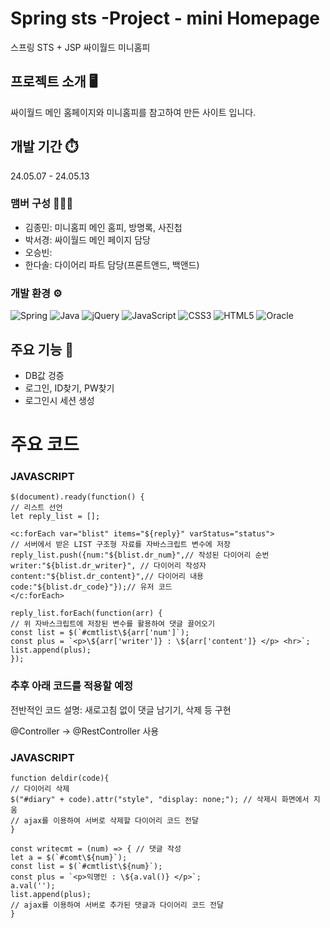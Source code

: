 # Spring sts -Project - mini Homepage
스프링 STS + JSP 싸이월드 미니홈피

## 프로젝트 소개 🖥️
싸이월드 메인 홈페이지와 미니홈피를 참고하여 만든 사이트 입니다.

## 개발 기간 ⏱️
24.05.07 - 24.05.13

### 맴버 구성 🧑‍🤝‍🧑
- 김종민: 미니홈피 메인 홈피, 방명록, 사진첩
- 박서경: 싸이월드 메인 페이지 담당
- 오승빈:
- 한다솔: 다이어리 파트 담당(프론트앤드, 백앤드)

### 개발 환경 ⚙️
![Spring](https://img.shields.io/badge/spring-%236DB33F.svg?style=for-the-badge&logo=spring&logoColor=white)
![Java](https://img.shields.io/badge/java-%23ED8B00.svg?style=for-the-badge&logo=openjdk&logoColor=white)
![jQuery](https://img.shields.io/badge/jquery-%230769AD.svg?style=for-the-badge&logo=jquery&logoColor=white)
![JavaScript](https://img.shields.io/badge/javascript-%23323330.svg?style=for-the-badge&logo=javascript&logoColor=%23F7DF1E)
![CSS3](https://img.shields.io/badge/css3-%231572B6.svg?style=for-the-badge&logo=css3&logoColor=white)
![HTML5](https://img.shields.io/badge/html5-%23E34F26.svg?style=for-the-badge&logo=html5&logoColor=white)
![Oracle](https://img.shields.io/badge/Oracle-F80000?style=for-the-badge&logo=oracle&logoColor=white)

## 주요 기능 📌
- DB값 겅증
- 로그인, ID찾기, PW찾기
- 로그인시 세션 생성

# 주요 코드
### JAVASCRIPT
    $(document).ready(function() {
    // 리스트 선언
    let reply_list = [];
    
    <c:forEach var="blist" items="${reply}" varStatus="status">
    // 서버에서 받은 LIST 구조형 자료를 자바스크립트 변수에 저장
    reply_list.push({num:"${blist.dr_num}",// 작성된 다이어리 순번
    writer:"${blist.dr_writer}", // 다이어리 작성자
    content:"${blist.dr_content}",// 다이어리 내용
    code:"${blist.dr_code}"});// 유저 코드    
    </c:forEach>
    
    reply_list.forEach(function(arr) {
    // 위 자바스크립트에 저장된 변수를 활용하여 댓글 끌어오기
    const list = $(`#cmtlist\${arr['num']`);
    const plus = `<p>\${arr['writer']} : \${arr['content']} </p> <hr>`;
    list.append(plus); 
    });
    
### 추후 아래 코드를 적용할 예정
전반적인 코드 설명: 새로고침 없이 댓글 남기기, 삭제 등 구현

@Controller -> @RestController 사용

### JAVASCRIPT

    function deldir(code){ 
    // 다이어리 삭제
    $("#diary" + code).attr("style", "display: none;"); // 삭제시 화면에서 지움
    // ajax를 이용하여 서버로 삭제할 다이어리 코드 전달
    }

    const writecmt = (num) => { // 댓글 작성
    let a = $(`#comt\${num}`);
    const list = $(`#cmtlist\${num}`);
    const plus = `<p>익명인 : \${a.val()} </p>`;
    a.val('');
    list.append(plus);
    // ajax를 이용하여 서버로 추가된 댓글과 다이어리 코드 전달
    }
